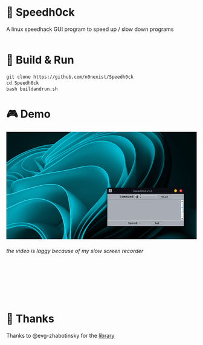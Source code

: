 # :rocket: Speedh0ck
A linux speedhack GUI program to speed up / slow down programs<br><br>

# :wrench: Build & Run
```
git clone https://github.com/n0nexist/Speedh0ck
cd Speedh0ck
bash buildandrun.sh
```

# :video_game: Demo
![gif](https://raw.githubusercontent.com/n0nexist/Speedh0ck/master/demo.gif)
<h6 style="italic">the video is laggy because of my slow screen recorder</h6><br>

<br><br><br>

# :open_hands: Thanks
<p style="italic">Thanks to @evg-zhabotinsky for the <a href="https://github.com/evg-zhabotinsky/libspeedhack">library</a></p>
